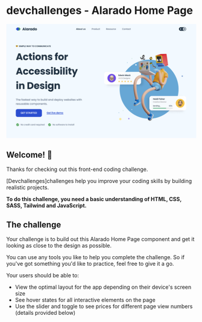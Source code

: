 # devchallenges - Alarado Home Page

![Design preview for the Alarado Home Page coding challenge](./design/preview.png)

## Welcome! 👋

Thanks for checking out this front-end coding challenge.

[Devchallenges]challenges help you improve your coding skills by building realistic projects.

**To do this challenge, you need a basic understanding of HTML, CSS, SASS, Tailwind and JavaScript.**

## The challenge

Your challenge is to build out this Alarado Home Page component and get it looking as close to the design as possible.

You can use any tools you like to help you complete the challenge. So if you've got something you'd like to practice, feel free to give it a go.

Your users should be able to:

- View the optimal layout for the app depending on their device's screen size
- See hover states for all interactive elements on the page
- Use the slider and toggle to see prices for different page view numbers (details provided below)
